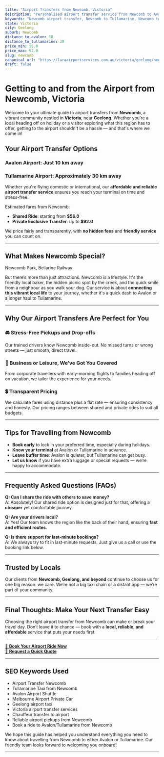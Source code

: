 ```yaml
---
title: "Airport Transfers from Newcomb, Victoria"
description: "Personalised airport transfer service from Newcomb to Avalon and Tullamarine airports. Enjoy a smooth, affordable ride with us!"
keywords: "Newcomb airport transfer, Newcomb to Tullamarine, Newcomb to Avalon, airport taxi Newcomb, private airport transfer Newcomb, shared ride Newcomb, Newcomb transfers, airport shuttle Newcomb, book Newcomb airport taxi, affordable Newcomb airport transfer, Newcomb airport transfer service, airport transfer Geelong, airport transfer Melbourne, Melbourne airport taxi, airport transfers Victoria, Tullamarine airport shuttle, Avalon airport transfers, Melbourne private transfer, airport transport services Melbourne"
state: Victoria
city: Geelong
suburb: Newcomb
distance_to_avalon: 10
distance_to_tullamarine: 30
price_min: 56.0
price_max: 92.0
slug: newcomb
canonical_url: "https://laraairportservices.com.au/victoria/geelong/newcomb/"
draft: false
---
```


# Getting to and from the Airport from Newcomb, Victoria

Welcome to your ultimate guide to airport transfers from **Newcomb**, a vibrant community nestled in **Victoria**, near **Geelong**. Whether you're a local heading off on holiday or a visitor exploring what this region has to offer, getting to the airport shouldn't be a hassle — and that's where we come in!

## Your Airport Transfer Options

### Avalon Airport: Just 10 km away  
### Tullamarine Airport: Approximately 30 km away

Whether you're flying domestic or international, our **affordable and reliable airport transfer service** ensures you reach your terminal on time and stress-free.

Estimated fares from Newcomb:
- **Shared Ride**: starting from **$56.0**
- **Private Exclusive Transfer**: up to **$92.0**

We price fairly and transparently, with **no hidden fees** and **friendly service** you can count on.

---

## What Makes Newcomb Special?

Newcomb Park, Bellarine Railway

But there’s more than just attractions. Newcomb is a lifestyle. It's the friendly local baker, the hidden picnic spot by the creek, and the quick smile from a neighbour as you walk your dog. Our service is about **connecting this vibrant local life** to your journey, whether it's a quick dash to Avalon or a longer haul to Tullamarine.

---

## Why Our Airport Transfers Are Perfect for You

### 🚘 Stress-Free Pickups and Drop-offs
Our trained drivers know Newcomb inside-out. No missed turns or wrong streets — just smooth, direct travel.

### 💼 Business or Leisure, We’ve Got You Covered
From corporate travellers with early-morning flights to families heading off on vacation, we tailor the experience for your needs.

### 💲 Transparent Pricing
We calculate fares using distance plus a flat rate — ensuring consistency and honesty. Our pricing ranges between shared and private rides to suit all budgets.

---

## Tips for Travelling from Newcomb

- **Book early** to lock in your preferred time, especially during holidays.
- **Know your terminal** at Avalon or Tullamarine in advance.
- **Leave buffer time**: Avalon is quieter, but Tullamarine can get busy.
- **Let us know** if you have extra luggage or special requests — we’re happy to accommodate.

---

## Frequently Asked Questions (FAQs)

**Q: Can I share the ride with others to save money?**  
A: Absolutely! Our shared ride option is designed just for that, offering a **cheaper** yet comfortable journey.

**Q: Are your drivers local?**  
A: Yes! Our team knows the region like the back of their hand, ensuring **fast and efficient routes**.

**Q: Is there support for last-minute bookings?**  
A: We always try to fit in last-minute requests. Just give us a call or use the booking link below.

---

## Trusted by Locals

Our clients from **Newcomb, Geelong, and beyond** continue to choose us for one big reason: we care. We’re not a big taxi chain or a distant app — we’re part of your community.

---

## Final Thoughts: Make Your Next Transfer Easy

Choosing the right airport transfer from Newcomb can make or break your travel day. Don’t leave it to chance — book with a **local, reliable, and affordable** service that puts your needs first.

---

[📅 **Book Your Airport Ride Now**](https://laraairportservices.square.site/s/appointments)  
[📧 **Request a Quick Quote**](https://laraairportservices.square.site/contact-us)

---

## SEO Keywords Used
- Airport Transfer Newcomb
- Tullamarine Taxi from Newcomb
- Avalon Airport Shuttle
- Melbourne Airport Private Car
- Geelong airport taxi
- Victoria airport transfer services
- Chauffeur transfer to airport
- Reliable airport pickups from Newcomb
- Book a ride to Avalon/Tullamarine from Newcomb

We hope this guide has helped you understand everything you need to know about travelling from Newcomb to either Avalon or Tullamarine. Our friendly team looks forward to welcoming you onboard!

---
